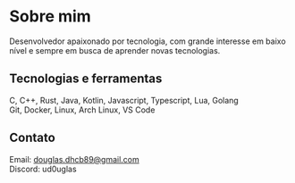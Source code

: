 # Sobre mim

Desenvolvedor apaixonado por tecnologia, com grande interesse em baixo nível e sempre em busca de aprender novas tecnologias.

## Tecnologias e ferramentas

C, C++, Rust, Java, Kotlin, Javascript, Typescript, Lua, Golang                             
Git, Docker, Linux, Arch Linux, VS Code

## Contato

Email: douglas.dhcb89@gmail.com  
Discord: ud0uglas
